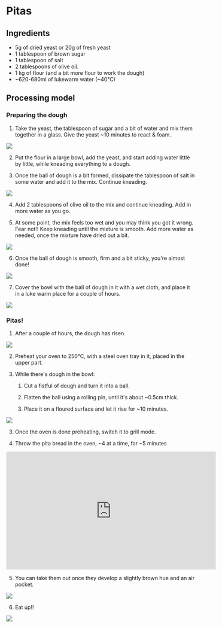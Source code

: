 # Pitas

## Ingredients

* 5g of dried yeast or 20g of fresh yeast
* 1 tablespoon of brown sugar
* 1 tablespoon of salt
* 2 tablespoons of olive oil.
* 1 kg of flour (and a bit more flour to work the dough)
* ~620-680ml of lukewarm water (~40°C)

## Processing model

### Preparing the dough

1. Take the yeast, the tablespoon of sugar and a bit of water and mix them together in a glass. Give the yeast ~10 minutes to react & foam.

<picture>
  <source srcset="images/pita/yeast.webp" type="image/webp">
  <img src="images/pita/yeast.jpg">
</picture>

2. Put the flour in a large bowl, add the yeast, and start adding water little by little, while kneading everything to a dough.

3. Once the ball of dough is a bit formed, dissipate the tablespoon of salt in some water and add it to the mix. Continue kneading.

<picture>
  <source srcset="images/pita/ready_for_salt.webp" type="image/webp">
  <img src="images/pita/ready_for_salt.jpg">
</picture>

4. Add 2 tablespoons of olive oil to the mix and continue kneading. Add in more water as you go.

5. At some point, the mix feels too wet and you may think you got it wrong. Fear not!! Keep kneading until the mixture is smooth. Add more water as needed, once the mixture have dried out a bit.

<picture>
  <source srcset="images/pita/moist.webp" type="image/webp">
  <img src="images/pita/moist.jpg">
</picture>

6. Once the ball of dough is smooth, firm and a bit sticky, you're almost done!

<picture>
  <source srcset="images/pita/dough_almost_done.webp" type="image/webp">
  <img src="images/pita/dough_almost_done.jpg">
</picture>

7. Cover the bowl with the ball of dough in it with a wet cloth, and place it in a luke warm place for a couple of hours.

<picture>
  <source srcset="images/pita/dough_is_done.webp" type="image/webp">
  <img src="images/pita/dough_is_done.jpg">
</picture>

### Pitas!

1. After a couple of hours, the dough has risen.

<picture>
  <source srcset="images/pita/dough_risen.webp" type="image/webp">
  <img src="images/pita/dough_risen.jpg">
</picture>

2. Preheat your oven to 250°C, with a steel oven tray in it, placed in the upper part.

2. While there's dough in the bowl:

    1. Cut a fistful of dough and turn it into a ball.

    2. Flatten the ball using a rolling pin, until it's about ~0.5cm thick.

    3. Place it on a floured surface and let it rise for ~10 minutes.

<picture>
  <source srcset="images/pita/dough_as_pitas.webp" type="image/webp">
  <img src="images/pita/dough_as_pitas.jpg">
</picture>

3. Once the oven is done preheating, switch it to grill mode.

4. Throw the pita bread in the oven, ~4 at a time, for ~5 minutes

<iframe width="560" height="315" src="https://www.youtube.com/embed/t6BVLbGUPj8" frameborder="0" allow="accelerometer; autoplay; encrypted-media; gyroscope; picture-in-picture" allowfullscreen></iframe>

5. You can take them out once they develop a slightly brown hue and an air pocket.

<picture>
  <source srcset="images/pita/pitas_in_oven.webp" type="image/webp">
  <img src="images/pita/pitas_in_oven.jpg">
</picture>

6. Eat up!!

<picture>
  <source srcset="images/pita/all_done.webp" type="image/webp">
  <img src="images/pita/all_done.jpg">
</picture>

